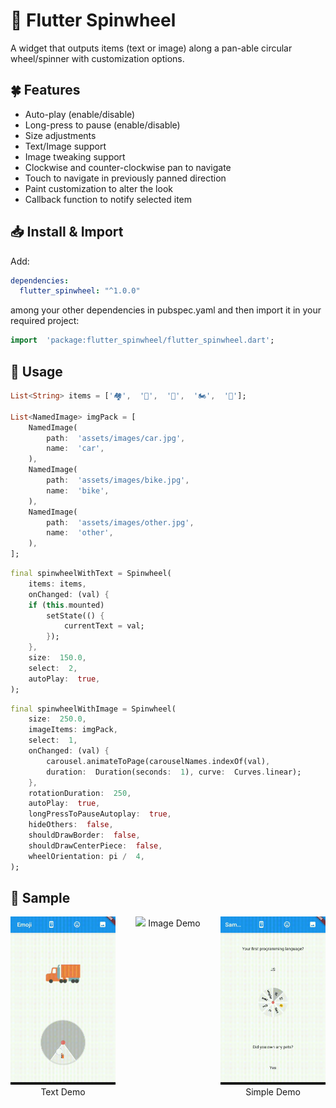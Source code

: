 # 🎨 Flutter Spinwheel

A widget that outputs items (text or image) along a pan-able circular wheel/spinner with customization options.

## 🍀 Features

- Auto-play (enable/disable)
- Long-press to pause (enable/disable)
- Size adjustments
- Text/Image support
- Image tweaking support
- Clockwise and counter-clockwise pan to navigate
- Touch to navigate in previously panned direction
- Paint customization to alter the look
- Callback function to notify selected item

## 📥 Install & Import

Add:

```yaml
dependencies:
  flutter_spinwheel: "^1.0.0"
```

among your other dependencies in pubspec.yaml and then import it in your required project:

```dart
import  'package:flutter_spinwheel/flutter_spinwheel.dart';
```

## 🔧 Usage

```dart
List<String> items = ['🏘',  '🚓',  '🚛',  '🏍',  '🎉'];

List<NamedImage> imgPack = [
	NamedImage(
		path:  'assets/images/car.jpg',
		name:  'car',
	),
	NamedImage(
		path:  'assets/images/bike.jpg',
		name:  'bike',
	),
	NamedImage(
		path:  'assets/images/other.jpg',
		name:  'other',
	),
];
```

```dart
final spinwheelWithText = Spinwheel(
	items: items,
	onChanged: (val) {
	if (this.mounted)
		setState(() {
			currentText = val;
		});
	},
	size:  150.0,
	select:  2,
	autoPlay:  true,
);
```

```dart
final spinwheelWithImage = Spinwheel(
	size:  250.0,
	imageItems: imgPack,
	select:  1,
	onChanged: (val) {
		carousel.animateToPage(carouselNames.indexOf(val),
		duration:  Duration(seconds:  1), curve:  Curves.linear);
	},
	rotationDuration:  250,
	autoPlay:  true,
	longPressToPauseAutoplay:  true,
	hideOthers:  false,
	shouldDrawBorder:  false,
	shouldDrawCenterPiece:  false,
	wheelOrientation: pi /  4,
);
```

## 📁 Sample

<div style="display: grid; grid-template-columns: 1fr 1fr 1fr; " >
	<div style="text-align:center">
		<img src="https://raw.githubusercontent.com/jerilMJ/flutter_spinwheel/develop/samples/text_demo.gif" width="500px">
		Text Demo
	</div>
	<div style="text-align:center">
		<img src="https://raw.githubusercontent.com/jerilMJ/flutter_spinwheel/develop/samples/image_demo.gif" width="500px">
		Image Demo
	</div>
	<div style="text-align:center">
		<img src="https://raw.githubusercontent.com/jerilMJ/flutter_spinwheel/develop/samples/sample.gif" width="500px">
		Simple Demo
	</div>
</div>
